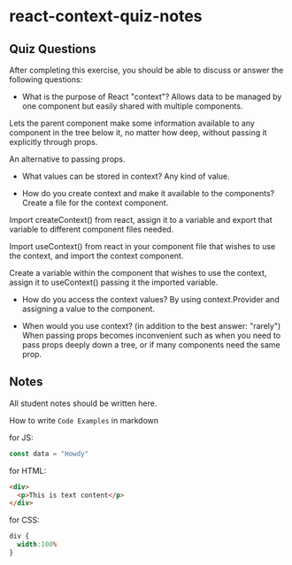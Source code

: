 # react-context-quiz-notes

## Quiz Questions

After completing this exercise, you should be able to discuss or answer the following questions:

- What is the purpose of React "context"?
 Allows data to be managed by one component but easily shared with multiple components.

 Lets the parent component make some information available to any component in the tree below it, no matter how deep, without passing it explicitly through props.

 An alternative to passing props.

- What values can be stored in context?
 Any kind of value.

- How do you create context and make it available to the components?
 Create a file for the context component.

 Import createContext() from react, assign it to a variable and export that variable to different component files needed.

 Import useContext() from react in your component file that wishes to use the context, and import the context component.

 Create a variable within the component that wishes to use the context, assign it to useContext() passing it the imported variable.

- How do you access the context values?
 By using context.Provider and assigning a value to the component.

- When would you use context? (in addition to the best answer: "rarely")
 When passing props becomes inconvenient such as when you need to pass props deeply down a tree, or if many components need the same prop.

## Notes

All student notes should be written here.


How to write `Code Examples` in markdown

for JS:
```javascript
const data = "Howdy"
```

for HTML:
```html
<div>
  <p>This is text content</p>
</div>
```

for CSS:
```css
div {
  width:100%
}
```
